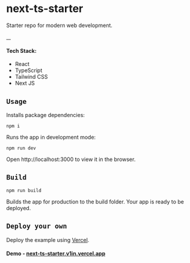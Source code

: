 # next-ts-starter

Starter repo for modern web development.

<p>
    <a aria-label="NPM version" href="https://www.npmjs.com/package/react">
        <img alt="" src="https://img.shields.io/npm/v/react.svg?style=flat-square&labelColor=000000&label=react">
    </a>
    <a aria-label="NPM version" href="https://www.npmjs.com/package/next">
        <img alt="" src="https://img.shields.io/npm/v/next.svg?style=flat-square&labelColor=000000&label=next">
    <a aria-label="NPM version" href="https://www.npmjs.com/package/tailwindcss">
        <img alt="" src="https://img.shields.io/npm/v/tailwindcss.svg?style=flat-square&labelColor=000000&label=tailwindcss">
    </a>
    <a aria-label="NPM version" href="https://www.npmjs.com/package/typescript">
        <img alt="" src="https://img.shields.io/npm/v/typescript.svg?style=flat-square&labelColor=000000&label=typescript">
    </a>
</p>

#### Tech Stack:

- React
- TypeScript
- Tailwind CSS
- Next JS

## `Usage`

Installs package dependencies: 

`npm i`

Runs the app in development mode:

`npm run dev`

Open http://localhost:3000 to view it in the browser.

## `Build`

`npm run build`

Builds the app for production to the build folder.
Your app is ready to be deployed.

## `Deploy your own`
Deploy the example using [Vercel](https://vercel.com).

#### Demo - [next-ts-starter.v1in.vercel.app](https://next-ts-starter-v1in.vercel.app/)